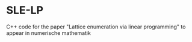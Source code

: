 # SLE-LP
C++ code for the paper "Lattice enumeration via linear programming" to appear in numerische mathematik
